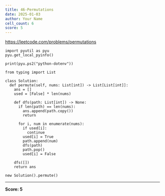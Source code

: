 ```yaml
---
title: 46-Permutations
date: 2025-01-03
author: Your Name
cell_count: 6
score: 5
---
```


https://leetcode.com/problems/permutations


```
import pyutil as pyu
pyu.get_local_pyinfo()
```


```
print(pyu.ps2("python-dotenv"))
```


```
from typing import List
```


```
class Solution:
  def permute(self, nums: List[int]) -> List[List[int]]:
    ans = []
    used = [False] * len(nums)

    def dfs(path: List[int]) -> None:
      if len(path) == len(nums):
        ans.append(path.copy())
        return

      for i, num in enumerate(nums):
        if used[i]:
          continue
        used[i] = True
        path.append(num)
        dfs(path)
        path.pop()
        used[i] = False

    dfs([])
    return ans
```


```
new Solution().permute()
```


---
**Score: 5**
